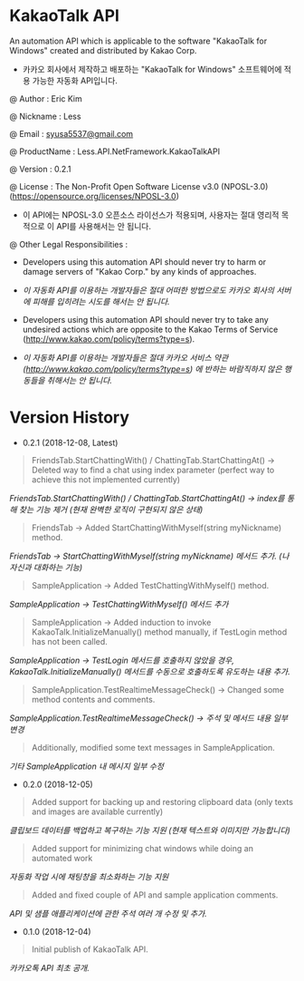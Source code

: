 # KakaoTalk API
An automation API which is applicable to the software "KakaoTalk for Windows" created and distributed by Kakao Corp.

- 카카오 회사에서 제작하고 배포하는 "KakaoTalk for Windows" 소프트웨어에 적용 가능한 자동화 API입니다.

@ Author : Eric Kim

@ Nickname : Less

@ Email : syusa5537@gmail.com

@ ProductName : Less.API.NetFramework.KakaoTalkAPI

@ Version : 0.2.1

@ License : The Non-Profit Open Software License v3.0 (NPOSL-3.0) (https://opensource.org/licenses/NPOSL-3.0)

- 이 API에는 NPOSL-3.0 오픈소스 라이선스가 적용되며, 사용자는 절대 영리적 목적으로 이 API를 사용해서는 안 됩니다.

@ Other Legal Responsibilities :

- Developers using this automation API should never try to harm or damage servers of "Kakao Corp." by any kinds of approaches.

- *이 자동화 API를 이용하는 개발자들은 절대 어떠한 방법으로도 카카오 회사의 서버에 피해를 입히려는 시도를 해서는 안 됩니다.*

- Developers using this automation API should never try to take any undesired actions which are opposite to the Kakao Terms of Service (http://www.kakao.com/policy/terms?type=s).

- *이 자동화 API를 이용하는 개발자들은 절대 카카오 서비스 약관 (http://www.kakao.com/policy/terms?type=s) 에 반하는 바람직하지 않은 행동들을 취해서는 안 됩니다.*


# Version History
- 0.2.1 (2018-12-08, Latest)

> FriendsTab.StartChattingWith() / ChattingTab.StartChattingAt() -> Deleted way to find a chat using index parameter (perfect way to achieve this not implemented currently)

*FriendsTab.StartChattingWith() / ChattingTab.StartChattingAt() -> index를 통해 찾는 기능 제거 (현재 완벽한 로직이 구현되지 않은 상태)*


> FriendsTab -> Added StartChattingWithMyself(string myNickname) method.

*FriendsTab -> StartChattingWithMyself(string myNickname) 메서드 추가. (나 자신과 대화하는 기능)*


> SampleApplication -> Added TestChattingWithMyself() method.

*SampleApplication -> TestChattingWithMyself() 메서드 추가*


> SampleApplication -> Added induction to invoke KakaoTalk.InitializeManually() method manually, if TestLogin method has not been called.

*SampleApplication -> TestLogin 메서드를 호출하지 않았을 경우, KakaoTalk.InitializeManually() 메서드를 수동으로 호출하도록 유도하는 내용 추가.*


> SampleApplication.TestRealtimeMessageCheck() -> Changed some method contents and comments.

*SampleApplication.TestRealtimeMessageCheck() -> 주석 및 메서드 내용 일부 변경*


> Additionally, modified some text messages in SampleApplication.

*기타 SampleApplication 내 메시지 일부 수정*


- 0.2.0 (2018-12-05)

> Added support for backing up and restoring clipboard data (only texts and images are available currently)

*클립보드 데이터를 백업하고 복구하는 기능 지원 (현재 텍스트와 이미지만 가능합니다)*


> Added support for minimizing chat windows while doing an automated work

*자동화 작업 시에 채팅창을 최소화하는 기능 지원*


> Added and fixed couple of API and sample application comments.

*API 및 샘플 애플리케이션에 관한 주석 여러 개 수정 및 추가.*


- 0.1.0 (2018-12-04)

> Initial publish of KakaoTalk API.

*카카오톡 API 최초 공개.*
